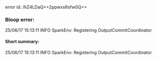 error id: /hZ4LDaQ++2ppwxs6sfw0Q==
### Bloop error:

25/06/17 15:13:11 INFO SparkEnv: Registering OutputCommitCoordinator
#### Short summary: 

25/06/17 15:13:11 INFO SparkEnv: Registering OutputCommitCoordinator